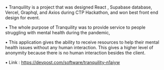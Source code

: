 • Tranquility is a project that was designed React , Supabase database, Vercel, Graphql, and 
Axios during CTP Hackathon, and won best front end design for event.

• The whole purpose of Tranquility was to provide service to people struggling with mental
health during the pandemic, 

• This application gives the ability to receive resources to help their mental 
health issues without any human interaction. This gives a higher level of anonymity
because there is no human interaction besides the client.

• Link : https://devpost.com/software/tranquility-n1aiyw


